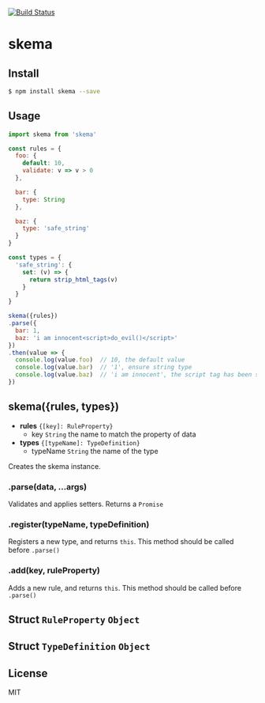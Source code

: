 [![Build Status](https://travis-ci.org/kaelzhang/node-skema.svg?branch=master)](https://travis-ci.org/kaelzhang/node-skema)
<!-- optional appveyor tst
[![Windows Build Status](https://ci.appveyor.com/api/projects/status/github/kaelzhang/node-skema?branch=master&svg=true)](https://ci.appveyor.com/project/kaelzhang/node-skema)
-->
<!-- optional npm version
[![NPM version](https://badge.fury.io/js/skema.svg)](http://badge.fury.io/js/skema)
-->
<!-- optional npm downloads
[![npm module downloads per month](http://img.shields.io/npm/dm/skema.svg)](https://www.npmjs.org/package/skema)
-->
<!-- optional dependency status
[![Dependency Status](https://david-dm.org/kaelzhang/node-skema.svg)](https://david-dm.org/kaelzhang/node-skema)
-->

# skema

<!-- description -->

## Install

```sh
$ npm install skema --save
```

## Usage

```js
import skema from 'skema'

const rules = {
  foo: {
    default: 10,
    validate: v => v > 0
  },

  bar: {
    type: String
  },

  baz: {
    type: 'safe_string'
  }
}

const types = {
  'safe_string': {
    set: (v) => {
      return strip_html_tags(v)
    }
  }
}

skema({rules})
.parse({
  bar: 1,
  baz: 'i am innocent<script>do_evil()</script>'
})
.then(value => {
  console.log(value.foo)  // 10, the default value
  console.log(value.bar)  // '1', ensure string type
  console.log(value.baz)  // 'i am innocent', the script tag has been stripped
})
```

## skema({rules, types})

- **rules** `{[key]: RuleProperty}`
  - key `String` the name to match the property of data
- **types** `{[typeName]: TypeDefinition}`
  - typeName `String` the name of the type

Creates the skema instance.

### .parse(data, ...args)


Validates and applies setters. Returns a `Promise`

### .register(typeName, typeDefinition)

Registers a new type, and returns `this`. This method should be called before `.parse()`

### .add(key, ruleProperty)

Adds a new rule, and returns `this`. This method should be called before `.parse()`

## Struct `RuleProperty` `Object`

## Struct `TypeDefinition` `Object`

## License

MIT
